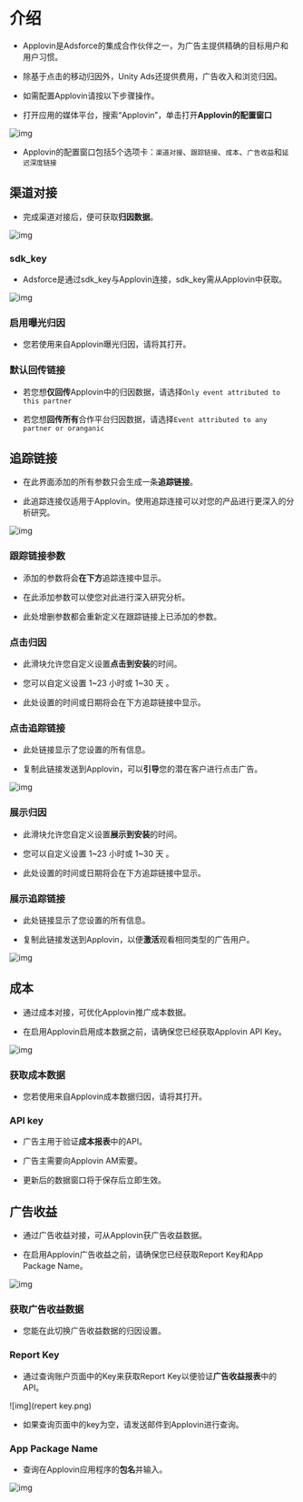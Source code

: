 # 介绍

* Applovin是Adsforce的集成合作伙伴之一，为广告主提供精确的目标用户和用户习惯。

* 除基于点击的移动归因外，Unity Ads还提供费用，广告收入和浏览归因。

* 如需配置Applovin请按以下步骤操作。

* 打开应用的媒体平台，搜索“Applovin”，单击打开**Applovin的配置窗口**

![img](Applovin1.png) 

* Applovin的配置窗口包括5个选项卡：`渠道对接`、`跟踪链接`、`成本`、`广告收益`和`延迟深度链接`      

## 渠道对接

* 完成渠道对接后，便可获取**归因数据**。     

![img](Applovin2.png) 

### sdk_key

* Adsforce是通过sdk_key与Applovin连接，sdk_key需从Applovin中获取。  

![img](Applovin_SdkKey.png)

### 启用曝光归因

* 您若使用来自Applovin曝光归因，请将其打开。

### 默认回传链接

* 若您想**仅回传**Applovin中的归因数据，请选择`Only event attributed to this partner`

* 若您想**回传所有**合作平台归因数据，请选择`Event attributed to any partner or oranganic`

## 追踪链接

* 在此界面添加的所有参数只会生成一条**追踪链接**。

* 此追踪连接仅适用于Applovin。使用追踪连接可以对您的产品进行更深入的分析研究。

![img](Applovin3.png) 

### 跟踪链接参数

* 添加的参数将会**在下方**追踪连接中显示。

* 在此添加参数可以使您对此进行深入研究分析。

* 此处增删参数都会重新定义在跟踪链接上已添加的参数。

### 点击归因

* 此滑块允许您自定义设置**点击到安装**的时间。

* 您可以自定义设置 1~23 小时或 1~30 天 。

* 此处设置的时间或日期将会在下方追踪链接中显示。

### 点击追踪链接

* 此处链接显示了您设置的所有信息。

* 复制此链接发送到Applovin，可以**引导**您的潜在客户进行点击广告。

![img](Applovin_ClickLink.png)

### 展示归因

* 此滑块允许您自定义设置**展示到安装**的时间。

* 您可以自定义设置 1~23 小时或 1~30 天 。

* 此处设置的时间或日期将会在下方追踪链接中显示。

### 展示追踪链接

* 此处链接显示了您设置的所有信息。

* 复制此链接发送到Applovin，以便**激活**观看相同类型的广告用户。

![img](Applovin_SowLink.png) 


## 成本

* 通过成本对接，可优化Applovin推广成本数据。

* 在启用Applovin启用成本数据之前，请确保您已经获取Applovin API Key。

![img](Applovin4.png) 

### 获取成本数据

* 您若使用来自Applovin成本数据归因，请将其打开。

### API key

* 广告主用于验证**成本报表**中的API。 

* 广告主需要向Applovin AM索要。

* 更新后的数据窗口将于保存后立即生效。

## 广告收益

* 通过广告收益对接，可从Applovin获广告收益数据。

* 在启用Applovin广告收益之前，请确保您已经获取Report Key和App Package Name。

![img](Applovin5.png) 

### 获取广告收益数据

* 您能在此切换广告收益数据的归因设置。

### Report Key

* 通过查询账户页面中的Key来获取Report Key以便验证**广告收益报表**中的API。

![img](repert key.png)

* 如果查询页面中的key为空，请发送邮件到Applovin进行查询。

### App Package Name

* 查询在Applovin应用程序的**包名**并输入。

![img](Applovin_AppPackageName.png)
